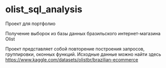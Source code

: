 # olist_sql_analysis
Проект для портфолио

Получение выборок из базы данных бразильского интернет-магазина Olist

Проект представляет собой повторение построения запросов, группировки, оконных функций. 
Исходные данные можно найти здесь https://www.kaggle.com/datasets/olistbr/brazilian-ecommerce
